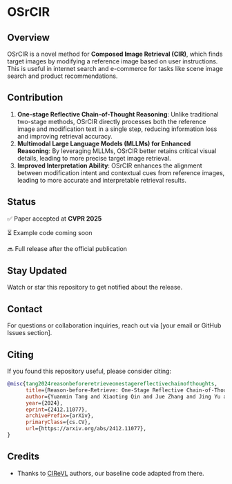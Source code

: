 # OSrCIR

## Overview
OSrCIR is a novel method for **Composed Image Retrieval (CIR)**, which finds target images by modifying a reference image based on user instructions. This is useful in internet search and e-commerce for tasks like scene image search and product recommendations.

## Contribution
1. **One-stage Reflective Chain-of-Thought Reasoning**: Unlike traditional two-stage methods, OSrCIR directly processes both the reference image and modification text in a single step, reducing information loss and improving retrieval accuracy.
2. **Multimodal Large Language Models (MLLMs) for Enhanced Reasoning**: By leveraging MLLMs, OSrCIR better retains critical visual details, leading to more precise target image retrieval.
3. **Improved Interpretation Ability**: OSrCIR enhances the alignment between modification intent and contextual cues from reference images, leading to more accurate and interpretable retrieval results.

## Status
✅ Paper accepted at **CVPR 2025**

⏳ Example code coming soon

🔜 Full release after the official publication

## Stay Updated
Watch or star this repository to get notified about the release.

## Contact
For questions or collaboration inquiries, reach out via [your email or GitHub Issues section].

## Citing

If you found this repository useful, please consider citing:

```bibtex
@misc{tang2024reasonbeforeretrieveonestagereflectivechainofthoughts,
      title={Reason-before-Retrieve: One-Stage Reflective Chain-of-Thoughts for Training-Free Zero-Shot Composed Image Retrieval}, 
      author={Yuanmin Tang and Xiaoting Qin and Jue Zhang and Jing Yu and Gaopeng Gou and Gang Xiong and Qingwei Ling and Saravan Rajmohan and Dongmei Zhang and Qi Wu},
      year={2024},
      eprint={2412.11077},
      archivePrefix={arXiv},
      primaryClass={cs.CV},
      url={https://arxiv.org/abs/2412.11077}, 
}
```

## Credits
- Thanks to [CIReVL](https://github.com/ExplainableML/Vision_by_Language) authors, our baseline code adapted from there.
